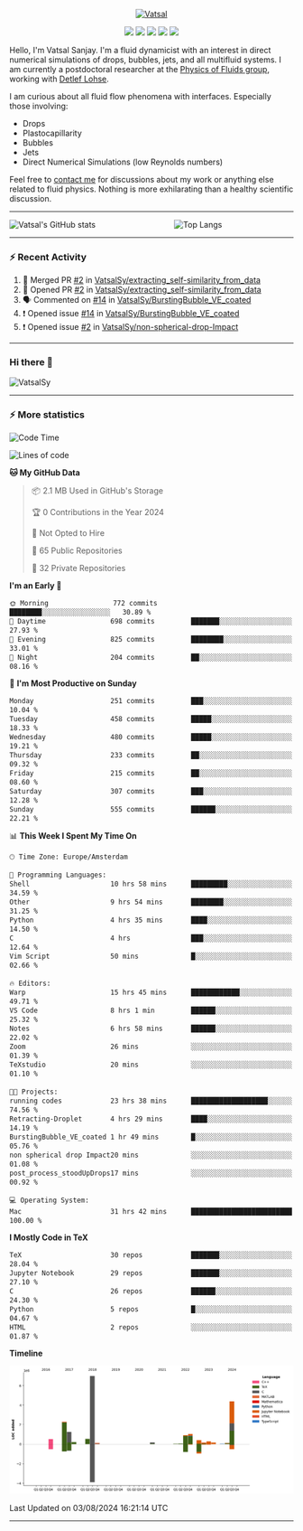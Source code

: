 <center>

[<img alt="Vatsal" width="200px" src="https://www.dropbox.com/s/dxyybgtblo8er6h/Logo_Vatsal_Vector.png?raw=1">](https://www.vatsalsanjay.com)

[<img src="https://img.shields.io/badge/googlescholar-4285F4?&style=for-the-badge&logo=googlescholar&logoColor=white">](https://scholar.google.com/citations?hl=en&user=67aQviYAAAAJ)
[<img src="https://img.shields.io/static/v1.svg?&style=for-the-badge&logo=ResearchGate&label=&message=ResearchGate&logoColor=white&color=green">](https://www.researchgate.net/profile/Vatsal-Sanjay-2)
[<img src="https://img.shields.io/badge/twitter-1DA1F2?&style=for-the-badge&logo=twitter&logoColor=white">](https://twitter.com/VatsalSanjay)
[<img src="https://img.shields.io/badge/linkedin-0A66C2?&style=for-the-badge&logo=linkedin">](https://www.linkedin.com/in/vatsalsanjay/)
[<img src="https://img.shields.io/badge/orcid-A6CE39?&style=for-the-badge&logo=orcid&logoColor=white">](https://orcid.org/0000-0002-4293-6099)

</center>

Hello, I'm Vatsal Sanjay. I'm a fluid dynamicist with an interest in direct numerical simulations of drops, bubbles, jets, and all multifluid systems. I am currently a postdoctoral researcher at the [Physics of Fluids group](https://pof.tnw.utwente.nl), working with [Detlef Lohse](https://en.wikipedia.org/wiki/Detlef_Lohse). 

I am curious about all fluid flow phenomena with interfaces. Especially those involving:

- Drops
- Plastocapillarity
- Bubbles
- Jets
- Direct Numerical Simulations (low Reynolds numbers)

Feel free to [contact me](mailto:contact@vatsalsanjay.com) for discussions about my work or anything else related to fluid physics. Nothing is more exhilarating than a healthy scientific discussion.

<!-- ![Vatsal's GitHub stats](https://github-readme-stats-xi-wine-74.vercel.app/api?username=VatsalSy&show_icons=true&theme=vision-friendly-dark)

![Top Langs](https://github-readme-stats-xi-wine-74.vercel.app/api/top-langs/?username=VatsalSy&layout=compact&theme=vision-friendly-dark) -->

---
<div style="display: flex; justify-content: space-between;">
    <img src="https://github-readme-stats-xi-wine-74.vercel.app/api?username=VatsalSy&show_icons=true&theme=vision-friendly-dark" alt="Vatsal's GitHub stats" style="width: 55%;">
    <img src="https://github-readme-stats-xi-wine-74.vercel.app/api/top-langs/?username=VatsalSy&layout=compact&theme=vision-friendly-dark" alt="Top Langs" style="width: 42%;">
</div>

---

### :zap: Recent Activity

<!--START_SECTION:activity-->
1. 🎉 Merged PR [#2](https://github.com/VatsalSy/extracting_self-similarity_from_data/pull/2) in [VatsalSy/extracting_self-similarity_from_data](https://github.com/VatsalSy/extracting_self-similarity_from_data)
2. 💪 Opened PR [#2](https://github.com/VatsalSy/extracting_self-similarity_from_data/pull/2) in [VatsalSy/extracting_self-similarity_from_data](https://github.com/VatsalSy/extracting_self-similarity_from_data)
3. 🗣 Commented on [#14](https://github.com/VatsalSy/BurstingBubble_VE_coated/issues/14#issuecomment-2261554103) in [VatsalSy/BurstingBubble_VE_coated](https://github.com/VatsalSy/BurstingBubble_VE_coated)
4. ❗ Opened issue [#14](https://github.com/VatsalSy/BurstingBubble_VE_coated/issues/14) in [VatsalSy/BurstingBubble_VE_coated](https://github.com/VatsalSy/BurstingBubble_VE_coated)
5. ❗ Opened issue [#2](https://github.com/VatsalSy/non-spherical-drop-Impact/issues/2) in [VatsalSy/non-spherical-drop-Impact](https://github.com/VatsalSy/non-spherical-drop-Impact)
<!--END_SECTION:activity-->
---

### Hi there 👋
<p align="left"> <img src="https://komarev.com/ghpvc/?username=VatsalSy&label=Profile%20views&color=orange&style=for-the-badge" alt="VatsalSy" /> </p>

---
### :zap: More statistics

<!--START_SECTION:waka-->
![Code Time](http://img.shields.io/badge/Code%20Time-54%20hrs%2019%20mins-blue)

![Lines of code](https://img.shields.io/badge/From%20Hello%20World%20I%27ve%20Written-19.7%20million%20lines%20of%20code-blue)

**🐱 My GitHub Data** 

> 📦 2.1 MB Used in GitHub's Storage 
 > 
> 🏆 0 Contributions in the Year 2024
 > 
> 🚫 Not Opted to Hire
 > 
> 📜 65 Public Repositories 
 > 
> 🔑 32 Private Repositories 
 > 
**I'm an Early 🐤** 

```text
🌞 Morning                772 commits         ████████░░░░░░░░░░░░░░░░░   30.89 % 
🌆 Daytime                698 commits         ███████░░░░░░░░░░░░░░░░░░   27.93 % 
🌃 Evening                825 commits         ████████░░░░░░░░░░░░░░░░░   33.01 % 
🌙 Night                  204 commits         ██░░░░░░░░░░░░░░░░░░░░░░░   08.16 % 
```
📅 **I'm Most Productive on Sunday** 

```text
Monday                   251 commits         ███░░░░░░░░░░░░░░░░░░░░░░   10.04 % 
Tuesday                  458 commits         █████░░░░░░░░░░░░░░░░░░░░   18.33 % 
Wednesday                480 commits         █████░░░░░░░░░░░░░░░░░░░░   19.21 % 
Thursday                 233 commits         ██░░░░░░░░░░░░░░░░░░░░░░░   09.32 % 
Friday                   215 commits         ██░░░░░░░░░░░░░░░░░░░░░░░   08.60 % 
Saturday                 307 commits         ███░░░░░░░░░░░░░░░░░░░░░░   12.28 % 
Sunday                   555 commits         ██████░░░░░░░░░░░░░░░░░░░   22.21 % 
```


📊 **This Week I Spent My Time On** 

```text
🕑︎ Time Zone: Europe/Amsterdam

💬 Programming Languages: 
Shell                    10 hrs 58 mins      █████████░░░░░░░░░░░░░░░░   34.59 % 
Other                    9 hrs 54 mins       ████████░░░░░░░░░░░░░░░░░   31.25 % 
Python                   4 hrs 35 mins       ████░░░░░░░░░░░░░░░░░░░░░   14.50 % 
C                        4 hrs               ███░░░░░░░░░░░░░░░░░░░░░░   12.64 % 
Vim Script               50 mins             █░░░░░░░░░░░░░░░░░░░░░░░░   02.66 % 

🔥 Editors: 
Warp                     15 hrs 45 mins      ████████████░░░░░░░░░░░░░   49.71 % 
VS Code                  8 hrs 1 min         ██████░░░░░░░░░░░░░░░░░░░   25.32 % 
Notes                    6 hrs 58 mins       ██████░░░░░░░░░░░░░░░░░░░   22.02 % 
Zoom                     26 mins             ░░░░░░░░░░░░░░░░░░░░░░░░░   01.39 % 
TeXstudio                20 mins             ░░░░░░░░░░░░░░░░░░░░░░░░░   01.10 % 

🐱‍💻 Projects: 
running codes            23 hrs 38 mins      ███████████████████░░░░░░   74.56 % 
Retracting-Droplet       4 hrs 29 mins       ████░░░░░░░░░░░░░░░░░░░░░   14.19 % 
BurstingBubble_VE_coated 1 hr 49 mins        █░░░░░░░░░░░░░░░░░░░░░░░░   05.76 % 
non spherical drop Impact20 mins             ░░░░░░░░░░░░░░░░░░░░░░░░░   01.08 % 
post_process_stoodUpDrops17 mins             ░░░░░░░░░░░░░░░░░░░░░░░░░   00.92 % 

💻 Operating System: 
Mac                      31 hrs 42 mins      █████████████████████████   100.00 % 
```

**I Mostly Code in TeX** 

```text
TeX                      30 repos            ███████░░░░░░░░░░░░░░░░░░   28.04 % 
Jupyter Notebook         29 repos            ███████░░░░░░░░░░░░░░░░░░   27.10 % 
C                        26 repos            ██████░░░░░░░░░░░░░░░░░░░   24.30 % 
Python                   5 repos             █░░░░░░░░░░░░░░░░░░░░░░░░   04.67 % 
HTML                     2 repos             ░░░░░░░░░░░░░░░░░░░░░░░░░   01.87 % 
```



**Timeline**

![Lines of Code chart](https://raw.githubusercontent.com/VatsalSy/VatsalSy/main/assets/bar_graph.png)


 Last Updated on 03/08/2024 16:21:14 UTC
<!--END_SECTION:waka-->
---
